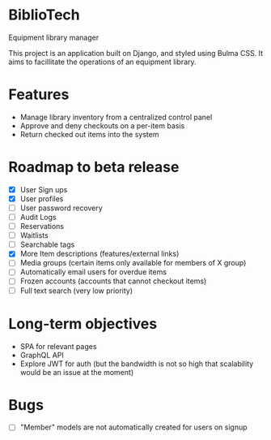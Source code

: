 # BiblioTech
Equipment library manager

This project is an application built on Django, and styled using Bulma CSS. It aims to facillitate the operations of an equipment library.

# Features
- Manage library inventory from a centralized control panel
- Approve and deny checkouts on a per-item basis
- Return checked out items into the system


# Roadmap to beta release
- [x] User Sign ups
- [x] User profiles
- [ ] User password recovery
- [ ] Audit Logs
- [ ] Reservations
- [ ] Waitlists
- [ ] Searchable tags
- [x] More Item descriptions (features/external links)
- [ ] Media groups (certain items only available for members of X group)
- [ ] Automatically email users for overdue items
- [ ] Frozen accounts (accounts that cannot checkout items)
- [ ] Full text search (very low priority)

# Long-term objectives
- SPA for relevant pages
- GraphQL API
- Explore JWT for auth (but the bandwidth is not so high that scalability would be an issue at the moment)

# Bugs
- [ ] "Member" models are not automatically created for users on signup
